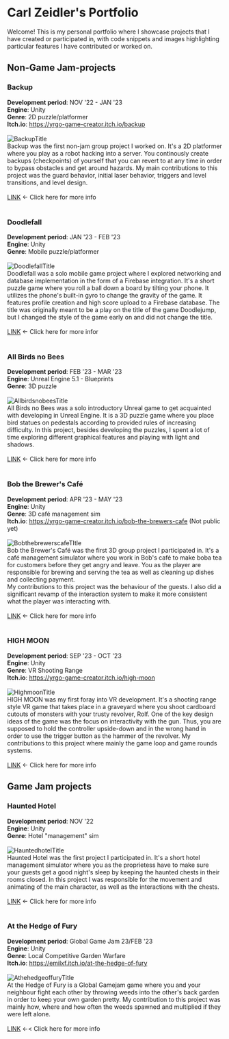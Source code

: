 # Carl Zeidler's Portfolio

Welcome! This is my personal portfolio where I showcase projects that I have created or participated in, with code snippets and images highlighting particular features I have contributed or worked on.
## Non-Game Jam-projects
### Backup
**Development period**: NOV '22 - JAN '23<br>
**Engine**: Unity<br>
**Genre**: 2D puzzle/platformer<br>
**Itch.io**: https://yrgo-game-creator.itch.io/backup<br>
<br>
![BackupTitle](/Assets/BackupTitle.png)
<br>
Backup was the first non-jam group project I worked on. It's a 2D platformer where you play as a robot hacking into a server. You continously create backups (checkpoints) of yourself that you can revert to at any time in order to bypass obstacles and get around hazards.
My main contributions to this project was the guard behavior, initial laser behavior, triggers and level transitions, and level design.<br>
<br>
[LINK](https://github.com/CarlZeidler/Portfolio/tree/main/Backup#backup) <- Click here for more info<br>
<br>
### Doodlefall
**Development period**: JAN '23 - FEB '23<br>
**Engine**: Unity<br>
**Genre**: Mobile puzzle/platformer<br>
<br>
![DoodlefallTitle](/Assets/DoodlefallTitle.png)
<br>
Doodlefall was a solo mobile game project where I explored networking and database implementation in the form of a Firebase integration. It's a short puzzle game where you roll a ball down a board by tilting your phone. It utilizes the phone's built-in gyro to change the gravity of the game. It features profile creation and high score upload to a Firebase database. The title was originally meant to be a play on the title of the game Doodlejump, but I changed the style of the game early on and did not change the title.<br>
<br>
[LINK](https://github.com/CarlZeidler/Portfolio/tree/main/Doodlefall#doodlefall) <- Click here for more infor<br>
<br>
### All Birds no Bees
**Development period**: FEB '23 - MAR '23<br>
**Engine**: Unreal Engine 5.1 - Blueprints<br>
**Genre**: 3D puzzle<br>
<br>
![AllbirdsnobeesTitle](/Assets/AllbirdsnobeesTitle.png)
<br>
All Birds no Bees was a solo introductory Unreal game to get acquainted with developing in Unreal Engine. It is a 3D puzzle game where you place bird statues on pedestals according to provided rules of increasing difficulty. In this project, besides developing the puzzles, I spent a lot of time exploring different graphical features and playing with light and shadows.<br>
<br>
[LINK](https://github.com/CarlZeidler/Portfolio/tree/main/Allbirdsnobees#allbirdsnobees) <- Click here for more info<br>
<br>
### Bob the Brewer's Café
**Development period**: APR '23 - MAY '23<br>
**Engine**: Unity<br>
**Genre**: 3D café management sim<br>
**Itch.io**: https://yrgo-game-creator.itch.io/bob-the-brewers-cafe (Not public yet)<br>
<br>
![BobthebrewerscafeTItle](/Assets/BobthebrewerscafeTItle.png)
<br>
Bob the Brewer's Café was the first 3D group project I participated in. It's a café management simulator where you work in Bob's café to make boba tea for customers before they get angry and leave. You as the player are responsible for brewing and serving the tea as well as cleaning up dishes and collecting payment.<br>
My contributions to this project was the behaviour of the guests. I also did a significant revamp of the interaction system to make it more consistent what the player was interacting with.<br>
<br>
[LINK](https://github.com/CarlZeidler/Portfolio/tree/main/Bobthebrewerscafe#bobthebrewerscafe) <- Click here for more info<br>
<br>
### HIGH MOON
**Development period**: SEP '23 - OCT '23<br>
**Engine**: Unity<br>
**Genre**: VR Shooting Range<br>
**Itch.io**: https://yrgo-game-creator.itch.io/high-moon<br>
<br>
![HighmoonTitle](/Assets/HighmoonTitle.png)
<br>
HIGH MOON was my first foray into VR development. It's a shooting range style VR game that takes place in a graveyard where you shoot cardboard cutouts of monsters with your trusty revolver, Rolf. One of the key design ideas of the game was the focus on interactivity with the gun. Thus, you are supposed to hold the controller upside-down and in the wrong hand in order to use the trigger button as the hammer of the revolver. My contributions to this project where mainly the game loop and game rounds systems.<br>
<br>
[LINK](https://github.com/CarlZeidler/Portfolio/tree/main/Highmoon#highmoon) <- Click here for more info<br>
## Game Jam projects
### Haunted Hotel
**Development period**: NOV '22<br>
**Engine**: Unity<br>
**Genre**: Hotel "management" sim<br>
<br>
![HauntedhotelTitle](/Assets/HauntedhotelTitle.png)
<br>
Haunted Hotel was the first project I participated in. It's a short hotel management simulator where you as the proprietess have to make sure your guests get a good night's sleep by keeping the haunted chests in their rooms closed. In this project I was responsible for the movement and animating of the main character, as well as the interactions with the chests.<br>
<br>
[LINK](https://github.com/CarlZeidler/Portfolio/tree/main/Hauntedhotel#hauntedhotel) <- Click here for more info<br>
<br>
### At the Hedge of Fury
**Development period**: Global Game Jam 23/FEB '23<br>
**Engine**: Unity<br>
**Genre**: Local Competitive Garden Warfare<br>
**Itch.io**: https://emilxf.itch.io/at-the-hedge-of-fury<br>
<br>
![AthehedgeoffuryTitle](/Assets/AthehedgeoffuryTitle.png)
<br>
At the Hedge of Fury is a Global Gamejam game where you and your neighbour fight each other by throwing weeds into the other's back garden in order to keep your own garden pretty. My contribution to this project was mainly how, where and how often the weeds spawned and multiplied if they were left alone.<br>
<br>
[LINK](https://github.com/CarlZeidler/Portfolio/tree/main/Atthehedgeoffury#atthehedgeoffury) <-< Click here for more info<br>
